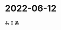 # 2022-06-12

共 0 条

<!-- BEGIN WEIBO -->
<!-- 最后更新时间 Sun Jun 12 2022 02:14:11 GMT+0800 (China Standard Time) -->

<!-- END WEIBO -->
